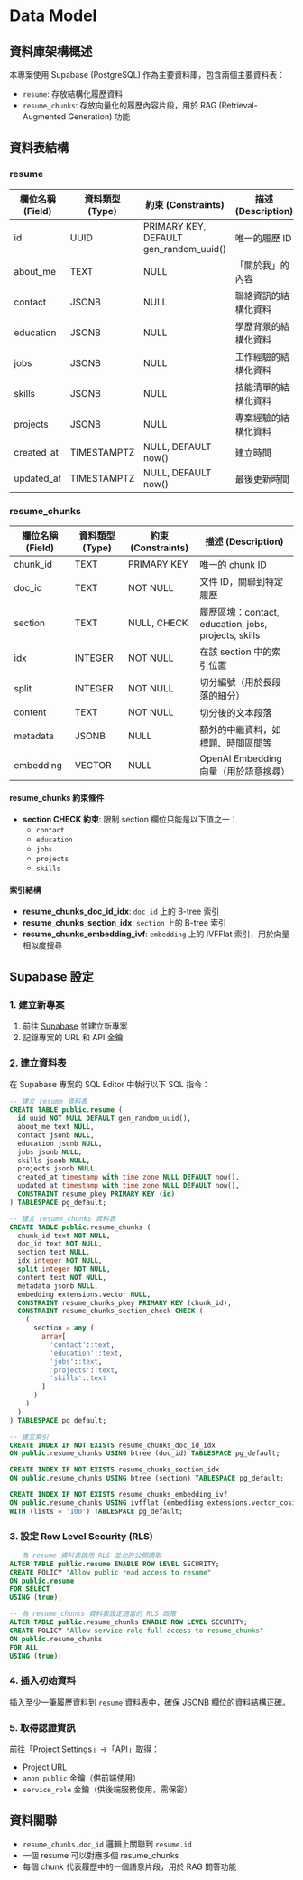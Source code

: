 # Data Model

## 資料庫架構概述

本專案使用 Supabase (PostgreSQL) 作為主要資料庫，包含兩個主要資料表：
- `resume`: 存放結構化履歷資料
- `resume_chunks`: 存放向量化的履歷內容片段，用於 RAG (Retrieval-Augmented Generation) 功能

## 資料表結構

### resume

| 欄位名稱 (Field) | 資料類型 (Type)   | 約束 (Constraints) | 描述 (Description)           |
|-----------------|--------------------|--------------------|------------------------------|
| id              | UUID               | PRIMARY KEY, DEFAULT gen_random_uuid() | 唯一的履歷 ID |
| about_me        | TEXT               | NULL               | 「關於我」的內容 |
| contact         | JSONB              | NULL               | 聯絡資訊的結構化資料 |
| education       | JSONB              | NULL               | 學歷背景的結構化資料 |
| jobs            | JSONB              | NULL               | 工作經驗的結構化資料 |
| skills          | JSONB              | NULL               | 技能清單的結構化資料 |
| projects        | JSONB              | NULL               | 專案經驗的結構化資料 |
| created_at      | TIMESTAMPTZ        | NULL, DEFAULT now() | 建立時間 |
| updated_at      | TIMESTAMPTZ        | NULL, DEFAULT now() | 最後更新時間 |

### resume_chunks

| 欄位名稱 (Field) | 資料類型 (Type)        | 約束 (Constraints) | 描述 (Description)                         |
|------------------|------------------------|--------------------|--------------------------------------------|
| chunk_id         | TEXT                   | PRIMARY KEY        | 唯一的 chunk ID                             |
| doc_id           | TEXT                   | NOT NULL           | 文件 ID，關聯到特定履歷                    |
| section          | TEXT                   | NULL, CHECK        | 履歷區塊：contact, education, jobs, projects, skills |
| idx              | INTEGER                | NOT NULL           | 在該 section 中的索引位置                   |
| split            | INTEGER                | NOT NULL           | 切分編號（用於長段落的細分）                |
| content          | TEXT                   | NOT NULL           | 切分後的文本段落                            |
| metadata         | JSONB                  | NULL               | 額外的中繼資料，如標題、時間區間等          |
| embedding        | VECTOR                 | NULL               | OpenAI Embedding 向量（用於語意搜尋）       |

#### resume_chunks 約束條件

- **section CHECK 約束**: 限制 section 欄位只能是以下值之一：
  - `contact`
  - `education` 
  - `jobs`
  - `projects`
  - `skills`

#### 索引結構

- **resume_chunks_doc_id_idx**: `doc_id` 上的 B-tree 索引
- **resume_chunks_section_idx**: `section` 上的 B-tree 索引  
- **resume_chunks_embedding_ivf**: `embedding` 上的 IVFFlat 索引，用於向量相似度搜尋

## Supabase 設定

### 1. 建立新專案

1. 前往 [Supabase](https://supabase.com/) 並建立新專案
2. 記錄專案的 URL 和 API 金鑰

### 2. 建立資料表

在 Supabase 專案的 SQL Editor 中執行以下 SQL 指令：

```sql
-- 建立 resume 資料表
CREATE TABLE public.resume (
  id uuid NOT NULL DEFAULT gen_random_uuid(),
  about_me text NULL,
  contact jsonb NULL,
  education jsonb NULL,
  jobs jsonb NULL,
  skills jsonb NULL,
  projects jsonb NULL,
  created_at timestamp with time zone NULL DEFAULT now(),
  updated_at timestamp with time zone NULL DEFAULT now(),
  CONSTRAINT resume_pkey PRIMARY KEY (id)
) TABLESPACE pg_default;

-- 建立 resume_chunks 資料表
CREATE TABLE public.resume_chunks (
  chunk_id text NOT NULL,
  doc_id text NOT NULL,
  section text NULL,
  idx integer NOT NULL,
  split integer NOT NULL,
  content text NOT NULL,
  metadata jsonb NULL,
  embedding extensions.vector NULL,
  CONSTRAINT resume_chunks_pkey PRIMARY KEY (chunk_id),
  CONSTRAINT resume_chunks_section_check CHECK (
    (
      section = any (
        array[
          'contact'::text,
          'education'::text,
          'jobs'::text,
          'projects'::text,
          'skills'::text
        ]
      )
    )
  )
) TABLESPACE pg_default;

-- 建立索引
CREATE INDEX IF NOT EXISTS resume_chunks_doc_id_idx 
ON public.resume_chunks USING btree (doc_id) TABLESPACE pg_default;

CREATE INDEX IF NOT EXISTS resume_chunks_section_idx 
ON public.resume_chunks USING btree (section) TABLESPACE pg_default;

CREATE INDEX IF NOT EXISTS resume_chunks_embedding_ivf 
ON public.resume_chunks USING ivfflat (embedding extensions.vector_cosine_ops)
WITH (lists = '100') TABLESPACE pg_default;
```

### 3. 設定 Row Level Security (RLS)

```sql
-- 為 resume 資料表啟用 RLS 並允許公開讀取
ALTER TABLE public.resume ENABLE ROW LEVEL SECURITY;
CREATE POLICY "Allow public read access to resume" 
ON public.resume 
FOR SELECT 
USING (true);

-- 為 resume_chunks 資料表設定適當的 RLS 政策
ALTER TABLE public.resume_chunks ENABLE ROW LEVEL SECURITY;
CREATE POLICY "Allow service role full access to resume_chunks" 
ON public.resume_chunks 
FOR ALL 
USING (true);
```

### 4. 插入初始資料

插入至少一筆履歷資料到 `resume` 資料表中，確保 JSONB 欄位的資料結構正確。

### 5. 取得認證資訊

前往「Project Settings」→「API」取得：
- Project URL
- `anon public` 金鑰（供前端使用）
- `service_role` 金鑰（供後端服務使用，需保密）

## 資料關聯

- `resume_chunks.doc_id` 邏輯上關聯到 `resume.id`
- 一個 resume 可以對應多個 resume_chunks
- 每個 chunk 代表履歷中的一個語意片段，用於 RAG 問答功能